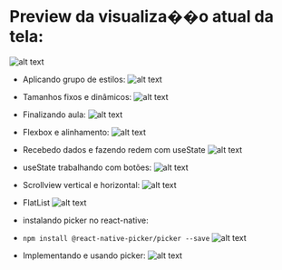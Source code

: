 # Preview da visualiza��o atual da tela:
![alt text](image.png)

* Aplicando grupo de estilos:
![alt text](image-1.png)
* Tamanhos fixos e dinâmicos:
![alt text](image-2.png)
* Finalizando aula:
![alt text](image-3.png)
* Flexbox e alinhamento:
![alt text](image-4.png)
* Recebedo dados e fazendo redem com useState
![alt text](<recebendo dados e alterando redeniza��o com useState.gif>)
* useState trabalhando com botões:
![alt text](btn_useState.gif)
* Scrollview vertical e horizontal:
![alt text](scrollview_indicator.gif)
* FlatList
![alt text](flatList.gif)
* instalando picker no react-native:
* `npm install @react-native-picker/picker --save`
![alt text](image-5.png)

* Implementando e usando picker:
![alt text](picker.gif)